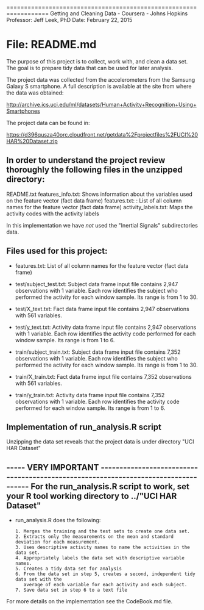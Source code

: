 ==================================================================
Getting and Cleaning Data - Coursera - Johns Hopkins
Professor: Jeff Leek, PhD
Date: February 22, 2015

File: README.md
==================================================================

The purpose of this project is to collect, work with, and clean a data set. The goal is to
prepare tidy data that can be used for later analysis. 
 
The project data was collected from the accelerometers from the Samsung Galaxy S smartphone. 
A full description is available at the site from where the data was obtained: 
  
http://archive.ics.uci.edu/ml/datasets/Human+Activity+Recognition+Using+Smartphones 
  
The project data can be found in:

https://d396qusza40orc.cloudfront.net/getdata%2Fprojectfiles%2FUCI%20HAR%20Dataset.zip 


 
In order to understand the project review thoroughly the following files in the unzipped directory:
-------------------------------------------------------------------------------------------------------------------

README.txt 
features_info.txt: Shows information about the variables used on the feature vector (fact data frame)
features.txt: : List of all column names for the feature vector (fact data frame)
activity_labels.txt: Maps the activity codes with the activity labels

In this implementation we have *not* used the "Inertial Signals" subdirectories data.
  

Files used for this project:
------------------------------

-  features.txt:  List of all column names for the feature vector (fact data frame)

-  test/subject_test.txt:  Subject data frame input file contains 2,947 observations with 1 variable.
							      Each row identifies the subject who performed the activity for each window sample. 
							      Its range is from 1 to 30.
							   
- test/X_text.txt: Fact data frame input file contains 2,947 observations with 561 variables.

- test/y_text.txt: Activity data frame input file contains 2,947 observations with 1 variable.
					    Each row identifies the activity code performed for each window sample. 
					    Its range is from 1 to 6.

- train/subject_train.txt:  Subject data frame input file contains 7,352 observations with 1 variable.
							        Each row identifies the subject who performed the activity for each window sample. 
							       Its range is from 1 to 30.
								  
- train/X_train.txt: Fact data frame input file contains 7,352 observations with 561 variables.

- train/y_train.txt: Activity data frame input file contains 7,352 observations with 1 variable.
					    Each row identifies the activity code performed for each window sample. 
					    Its range is from 1 to 6.
						
						
Implementation of run_analysis.R script
-----------------------------------------------						
 
 Unzipping the data set reveals that the project data is under directory "UCI HAR Dataset"
 
 ----- VERY IMPORTANT -----------------------------------------------------------------------------------
 For the run_analysis.R script to work, set your R tool working directory to ../"UCI HAR Dataset"
------------------------------------------------------------------------------------------------------------------


 - run_analysis.R does the following:

       1. Merges the training and the test sets to create one data set.
       2. Extracts only the measurements on the mean and standard deviation for each measurement.
       3. Uses descriptive activity names to name the activities in the data set.
       4. Appropriately labels the data set with descriptive variable names.
       5. Creates a tidy data set for analysis
       6. From the data set in step 5, creates a second, independent tidy data set with the
          average of each variable for each activity and each subject.
       7. Save data set in step 6 to a text file
	   
For more details on the implementation see the CodeBook.md file.  
	   


	   

